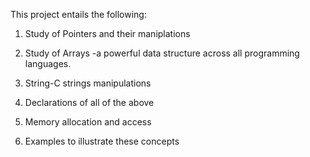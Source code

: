 This project entails the following:

1. Study of Pointers and their maniplations

2. Study of Arrays -a powerful data structure across all programming languages.

3. String-C strings manipulations

4. Declarations of all of the above

5. Memory allocation and access

6. Examples to illustrate these concepts
